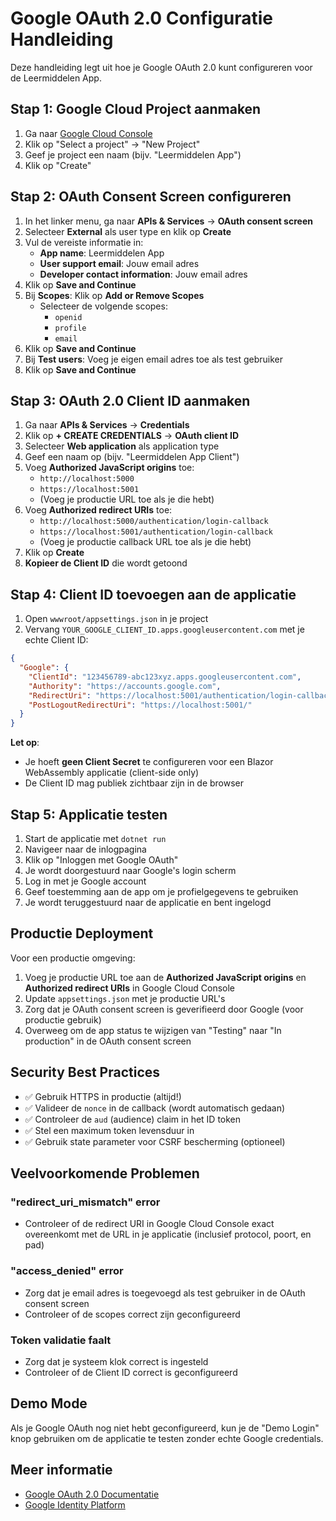 # Google OAuth 2.0 Configuratie Handleiding

Deze handleiding legt uit hoe je Google OAuth 2.0 kunt configureren voor de Leermiddelen App.

## Stap 1: Google Cloud Project aanmaken

1. Ga naar [Google Cloud Console](https://console.cloud.google.com/)
2. Klik op "Select a project" → "New Project"
3. Geef je project een naam (bijv. "Leermiddelen App")
4. Klik op "Create"

## Stap 2: OAuth Consent Screen configureren

1. In het linker menu, ga naar **APIs & Services** → **OAuth consent screen**
2. Selecteer **External** als user type en klik op **Create**
3. Vul de vereiste informatie in:
   - **App name**: Leermiddelen App
   - **User support email**: Jouw email adres
   - **Developer contact information**: Jouw email adres
4. Klik op **Save and Continue**
5. Bij **Scopes**: Klik op **Add or Remove Scopes**
   - Selecteer de volgende scopes:
     - `openid`
     - `profile`
     - `email`
6. Klik op **Save and Continue**
7. Bij **Test users**: Voeg je eigen email adres toe als test gebruiker
8. Klik op **Save and Continue**

## Stap 3: OAuth 2.0 Client ID aanmaken

1. Ga naar **APIs & Services** → **Credentials**
2. Klik op **+ CREATE CREDENTIALS** → **OAuth client ID**
3. Selecteer **Web application** als application type
4. Geef een naam op (bijv. "Leermiddelen App Client")
5. Voeg **Authorized JavaScript origins** toe:
   - `http://localhost:5000`
   - `https://localhost:5001`
   - (Voeg je productie URL toe als je die hebt)
6. Voeg **Authorized redirect URIs** toe:
   - `http://localhost:5000/authentication/login-callback`
   - `https://localhost:5001/authentication/login-callback`
   - (Voeg je productie callback URL toe als je die hebt)
7. Klik op **Create**
8. **Kopieer de Client ID** die wordt getoond

## Stap 4: Client ID toevoegen aan de applicatie

1. Open `wwwroot/appsettings.json` in je project
2. Vervang `YOUR_GOOGLE_CLIENT_ID.apps.googleusercontent.com` met je echte Client ID:

```json
{
  "Google": {
    "ClientId": "123456789-abc123xyz.apps.googleusercontent.com",
    "Authority": "https://accounts.google.com",
    "RedirectUri": "https://localhost:5001/authentication/login-callback",
    "PostLogoutRedirectUri": "https://localhost:5001/"
  }
}
```

**Let op**:
- Je hoeft **geen Client Secret** te configureren voor een Blazor WebAssembly applicatie (client-side only)
- De Client ID mag publiek zichtbaar zijn in de browser

## Stap 5: Applicatie testen

1. Start de applicatie met `dotnet run`
2. Navigeer naar de inlogpagina
3. Klik op "Inloggen met Google OAuth"
4. Je wordt doorgestuurd naar Google's login scherm
5. Log in met je Google account
6. Geef toestemming aan de app om je profielgegevens te gebruiken
7. Je wordt teruggestuurd naar de applicatie en bent ingelogd

## Productie Deployment

Voor een productie omgeving:

1. Voeg je productie URL toe aan de **Authorized JavaScript origins** en **Authorized redirect URIs** in Google Cloud Console
2. Update `appsettings.json` met je productie URL's
3. Zorg dat je OAuth consent screen is geverifieerd door Google (voor productie gebruik)
4. Overweeg om de app status te wijzigen van "Testing" naar "In production" in de OAuth consent screen

## Security Best Practices

- ✅ Gebruik HTTPS in productie (altijd!)
- ✅ Valideer de `nonce` in de callback (wordt automatisch gedaan)
- ✅ Controleer de `aud` (audience) claim in het ID token
- ✅ Stel een maximum token levensduur in
- ✅ Gebruik state parameter voor CSRF bescherming (optioneel)

## Veelvoorkomende Problemen

### "redirect_uri_mismatch" error
- Controleer of de redirect URI in Google Cloud Console exact overeenkomt met de URL in je applicatie (inclusief protocol, poort, en pad)

### "access_denied" error
- Zorg dat je email adres is toegevoegd als test gebruiker in de OAuth consent screen
- Controleer of de scopes correct zijn geconfigureerd

### Token validatie faalt
- Zorg dat je systeem klok correct is ingesteld
- Controleer of de Client ID correct is geconfigureerd

## Demo Mode

Als je Google OAuth nog niet hebt geconfigureerd, kun je de "Demo Login" knop gebruiken om de applicatie te testen zonder echte Google credentials.

## Meer informatie

- [Google OAuth 2.0 Documentatie](https://developers.google.com/identity/protocols/oauth2)
- [Google Identity Platform](https://developers.google.com/identity)
